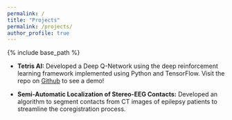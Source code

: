```yaml
---
permalink: /
title: "Projects"
permalink: /projects/
author_profile: true
---
```


{% include base_path %}

- **Tetris AI:** Developed a Deep Q-Network using the deep reinforcement learning framework implemented using Python and TensorFlow.
Visit the repo on [Github](https://github.com/ChesterHuynh/tetrisAI) to see a demo!

- **Semi-Automatic Localization of Stereo-EEG Contacts:** Developed an algorithm to segment contacts from CT images of epilepsy patients to streamline the coregistration process.

